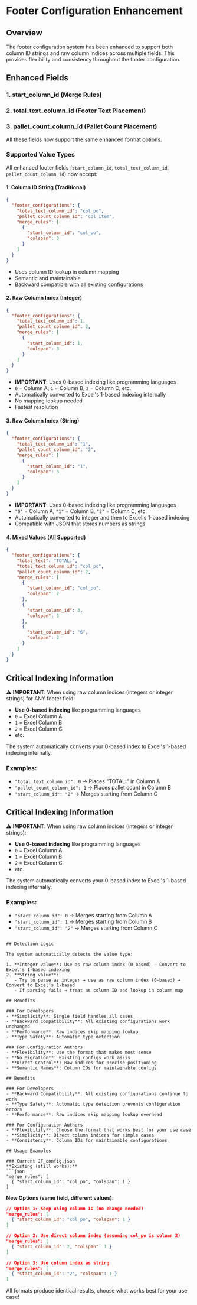 # Footer Configuration Enhancement

## Overview

The footer configuration system has been enhanced to support both column ID strings and raw column indices across multiple fields. This provides flexibility and consistency throughout the footer configuration.

## Enhanced Fields

### 1. start_column_id (Merge Rules)
### 2. total_text_column_id (Footer Text Placement)  
### 3. pallet_count_column_id (Pallet Count Placement)

All these fields now support the same enhanced format options.

### Supported Value Types

All enhanced footer fields (`start_column_id`, `total_text_column_id`, `pallet_count_column_id`) now accept:

#### 1. Column ID String (Traditional)
```json
{
  "footer_configurations": {
    "total_text_column_id": "col_po",
    "pallet_count_column_id": "col_item",
    "merge_rules": [
      {
        "start_column_id": "col_po",
        "colspan": 3
      }
    ]
  }
}
```
- Uses column ID lookup in column mapping
- Semantic and maintainable
- Backward compatible with all existing configurations

#### 2. Raw Column Index (Integer)
```json
{
  "footer_configurations": {
    "total_text_column_id": 1,
    "pallet_count_column_id": 2,
    "merge_rules": [
      {
        "start_column_id": 1,
        "colspan": 3
      }
    ]
  }
}
```
- **IMPORTANT**: Uses 0-based indexing like programming languages
- `0` = Column A, `1` = Column B, `2` = Column C, etc.
- Automatically converted to Excel's 1-based indexing internally
- No mapping lookup needed
- Fastest resolution

#### 3. Raw Column Index (String)
```json
{
  "footer_configurations": {
    "total_text_column_id": "1",
    "pallet_count_column_id": "2",
    "merge_rules": [
      {
        "start_column_id": "1",
        "colspan": 3
      }
    ]
  }
}
```
- **IMPORTANT**: Uses 0-based indexing like programming languages
- `"0"` = Column A, `"1"` = Column B, `"2"` = Column C, etc.
- Automatically converted to integer and then to Excel's 1-based indexing
- Compatible with JSON that stores numbers as strings

#### 4. Mixed Values (All Supported)
```json
{
  "footer_configurations": {
    "total_text": "TOTAL:",
    "total_text_column_id": "col_po",
    "pallet_count_column_id": 2,
    "merge_rules": [
      {
        "start_column_id": "col_po",
        "colspan": 2
      },
      {
        "start_column_id": 3,
        "colspan": 3
      },
      {
        "start_column_id": "6",
        "colspan": 2
      }
    ]
  }
}
```

## Critical Indexing Information

⚠️ **IMPORTANT**: When using raw column indices (integers or integer strings) for ANY footer field:

- **Use 0-based indexing** like programming languages
- `0` = Excel Column A
- `1` = Excel Column B  
- `2` = Excel Column C
- etc.

The system automatically converts your 0-based index to Excel's 1-based indexing internally.

### Examples:
- `"total_text_column_id": 0` → Places "TOTAL:" in Column A
- `"pallet_count_column_id": 1` → Places pallet count in Column B
- `"start_column_id": "2"` → Merges starting from Column C

## Critical Indexing Information

⚠️ **IMPORTANT**: When using raw column indices (integers or integer strings):

- **Use 0-based indexing** like programming languages
- `0` = Excel Column A
- `1` = Excel Column B  
- `2` = Excel Column C
- etc.

The system automatically converts your 0-based index to Excel's 1-based indexing internally.

### Examples:
- `"start_column_id": 0` → Merges starting from Column A
- `"start_column_id": 1` → Merges starting from Column B
- `"start_column_id": "2"` → Merges starting from Column C
```

## Detection Logic

The system automatically detects the value type:

1. **Integer value**: Use as raw column index (0-based) → Convert to Excel's 1-based indexing
2. **String value**: 
   - Try to parse as integer → use as raw column index (0-based) → Convert to Excel's 1-based
   - If parsing fails → treat as column ID and lookup in column map

## Benefits

### For Developers
- **Simplicity**: Single field handles all cases
- **Backward Compatibility**: All existing configurations work unchanged
- **Performance**: Raw indices skip mapping lookup
- **Type Safety**: Automatic type detection

### For Configuration Authors
- **Flexibility**: Use the format that makes most sense
- **No Migration**: Existing configs work as-is
- **Direct Control**: Raw indices for precise positioning
- **Semantic Names**: Column IDs for maintainable configs

## Benefits

### For Developers
- **Backward Compatibility**: All existing configurations continue to work
- **Type Safety**: Automatic type detection prevents configuration errors
- **Performance**: Raw indices skip mapping lookup overhead

### For Configuration Authors
- **Flexibility**: Choose the format that works best for your use case
- **Simplicity**: Direct column indices for simple cases
- **Consistency**: Column IDs for maintainable configurations

## Usage Examples

### Current JF_config.json
**Existing (still works):**
```json
"merge_rules": [
  { "start_column_id": "col_po", "colspan": 1 }
]
```

**New Options (same field, different values):**
```json
// Option 1: Keep using column ID (no change needed)
"merge_rules": [
  { "start_column_id": "col_po", "colspan": 1 }
]

// Option 2: Use direct column index (assuming col_po is column 2)
"merge_rules": [
  { "start_column_id": 2, "colspan": 1 }
]

// Option 3: Use column index as string
"merge_rules": [
  { "start_column_id": "2", "colspan": 1 }
]
```

All formats produce identical results, choose what works best for your use case!
